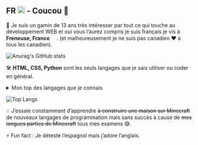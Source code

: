 ## FR <img src="https://img.icons8.com/color/1048/france-circular.png" width="20"/> - Coucou 👋

📱 Je suis un gamin de 13 ans très intéresser par tout ce qui touche au développement WEB et oui vous l’aurez compris je suis français je vis à  **Freneuse, France** <img src="https://img.icons8.com/color/1048/france-circular.png" width="15"/>.  (et malheureusement je ne suis pas canadien ❤️ à tous les canadien).

![Anurag's GitHub stats](https://github-readme-stats.vercel.app/api?username=DyDyExe&layout=compact&title_color=FFF&text_color=FFF&icon_color=FFF&bg_color=161b22&hide_border=true)

🛠️ **HTML, CSS, Python** sont les seuls langages que je sais utiliser ou coder en général.
<details>
<summary>Mon top des langages que je connais</summary>

| Rang | Languages |
|-----:|-----------|
|     1| HTML/CSS|
|     2| Python    |
|     3| etc...       |
  
</details>

  ![Top Langs](https://github-readme-stats.vercel.app/api/top-langs/?hide_border=true&username=DyDyExe&layout=compact&title_color=FFF&text_color=FFF&icon_color=FFF&bg_color=161b22&hide_border=true)

💡 J’essaie constamment d’apprendre ~~à construire une maison sur Minecraft~~ de nouveaux langages de programmation mais sans succès à cause de ~~mes longues parties de Minecraft~~ tous mes examens 😅.

⚡ Fun fact : Je déteste l’espagnol mais j’adore l’anglais.
